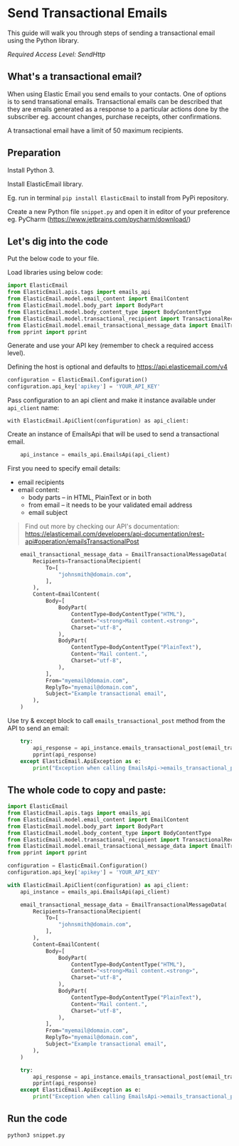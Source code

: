 # Send Transactional Emails

This guide will walk you through steps of sending a transactional email using the Python library. 

*Required Access Level: SendHttp*

## What's a transactional email?
When using Elastic Email you send emails to your contacts. One of options is to send transational emails. Transactional emails can be described that they are emails generated as a response to a particular actions done by the subscriber eg. account changes, purchase receipts, other confirmations.

A transactional email have a limit of 50 maximum recipients.


## Preparation
Install Python 3.

Install ElasticEmail library.

Eg. run in terminal `pip install ElasticEmail` to install from PyPi repository.

Create a new Python file `snippet.py` and open it in editor of your preference eg. PyCharm (https://www.jetbrains.com/pycharm/download/)

## Let's dig into the code

Put the below code to your file.

Load libraries using below code:

```python
import ElasticEmail
from ElasticEmail.apis.tags import emails_api
from ElasticEmail.model.email_content import EmailContent
from ElasticEmail.model.body_part import BodyPart
from ElasticEmail.model.body_content_type import BodyContentType
from ElasticEmail.model.transactional_recipient import TransactionalRecipient
from ElasticEmail.model.email_transactional_message_data import EmailTransactionalMessageData
from pprint import pprint
```

Generate and use your API key (remember to check a required access level).

Defining the host is optional and defaults to https://api.elasticemail.com/v4

```python
configuration = ElasticEmail.Configuration()
configuration.api_key['apikey'] = 'YOUR_API_KEY'
```

Pass configuration to an api client and make it instance available under `api_client` name:
```
with ElasticEmail.ApiClient(configuration) as api_client:
```

Create an instance of EmailsApi that will be used to send a transactional email.

```python
    api_instance = emails_api.EmailsApi(api_client)
```

First you need to specify email details:
- email recipients
- email content:
    - body parts – in HTML, PlainText or in both
    - from email – it needs to be your validated email address
    - email subject

> Find out more by checking our API's documentation: https://elasticemail.com/developers/api-documentation/rest-api#operation/emailsTransactionalPost


```python
    email_transactional_message_data = EmailTransactionalMessageData(
        Recipients=TransactionalRecipient(
            To=[
                "johnsmith@domain.com",
            ],
        ),
        Content=EmailContent(
            Body=[
                BodyPart(
                    ContentType=BodyContentType("HTML"),
                    Content="<strong>Mail content.<strong>",
                    Charset="utf-8",
                ),
                BodyPart(
                    ContentType=BodyContentType("PlainText"),
                    Content="Mail content.",
                    Charset="utf-8",
                ),
            ],
            From="myemail@domain.com",
            ReplyTo="myemail@domain.com",
            Subject="Example transactional email",
        ),
    )
```

Use try & except block to call `emails_transactional_post` method from the API to send an email: 

```python
    try:
        api_response = api_instance.emails_transactional_post(email_transactional_message_data)
        pprint(api_response)
    except ElasticEmail.ApiException as e:
        print("Exception when calling EmailsApi->emails_transactional_post: %s\n" % e)
```


## The whole code to copy and paste:

```python
import ElasticEmail
from ElasticEmail.apis.tags import emails_api
from ElasticEmail.model.email_content import EmailContent
from ElasticEmail.model.body_part import BodyPart
from ElasticEmail.model.body_content_type import BodyContentType
from ElasticEmail.model.transactional_recipient import TransactionalRecipient
from ElasticEmail.model.email_transactional_message_data import EmailTransactionalMessageData
from pprint import pprint

configuration = ElasticEmail.Configuration()
configuration.api_key['apikey'] = 'YOUR_API_KEY'

with ElasticEmail.ApiClient(configuration) as api_client:
    api_instance = emails_api.EmailsApi(api_client)

    email_transactional_message_data = EmailTransactionalMessageData(
        Recipients=TransactionalRecipient(
            To=[
                "johnsmith@domain.com",
            ],
        ),
        Content=EmailContent(
            Body=[
                BodyPart(
                    ContentType=BodyContentType("HTML"),
                    Content="<strong>Mail content.<strong>",
                    Charset="utf-8",
                ),
                BodyPart(
                    ContentType=BodyContentType("PlainText"),
                    Content="Mail content.",
                    Charset="utf-8",
                ),
            ],
            From="myemail@domain.com",
            ReplyTo="myemail@domain.com",
            Subject="Example transactional email",
        ),
    )

    try:
        api_response = api_instance.emails_transactional_post(email_transactional_message_data)
        pprint(api_response)
    except ElasticEmail.ApiException as e:
        print("Exception when calling EmailsApi->emails_transactional_post: %s\n" % e)
```

## Run the code
```
python3 snippet.py
```
